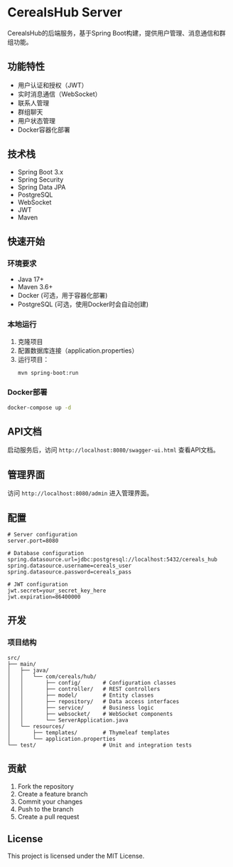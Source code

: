 # CerealsHub Server

CerealsHub的后端服务，基于Spring Boot构建，提供用户管理、消息通信和群组功能。

## 功能特性

- 用户认证和授权（JWT）
- 实时消息通信（WebSocket）
- 联系人管理
- 群组聊天
- 用户状态管理
- Docker容器化部署

## 技术栈

- Spring Boot 3.x
- Spring Security
- Spring Data JPA
- PostgreSQL
- WebSocket
- JWT
- Maven

## 快速开始

### 环境要求

- Java 17+
- Maven 3.6+
- Docker (可选，用于容器化部署)
- PostgreSQL (可选，使用Docker时会自动创建)

### 本地运行

1. 克隆项目
2. 配置数据库连接（application.properties）
3. 运行项目：
   ```bash
   mvn spring-boot:run
   ```

### Docker部署

```bash
docker-compose up -d
```

## API文档

启动服务后，访问 `http://localhost:8080/swagger-ui.html` 查看API文档。

## 管理界面

访问 `http://localhost:8080/admin` 进入管理界面。

## 配置

```
# Server configuration
server.port=8080

# Database configuration
spring.datasource.url=jdbc:postgresql://localhost:5432/cereals_hub
spring.datasource.username=cereals_user
spring.datasource.password=cereals_pass

# JWT configuration
jwt.secret=your_secret_key_here
jwt.expiration=86400000
```

## 开发

### 项目结构

```
src/
├── main/
│   ├── java/
│   │   └── com/cereals/hub/
│   │       ├── config/       # Configuration classes
│   │       ├── controller/   # REST controllers
│   │       ├── model/        # Entity classes
│   │       ├── repository/   # Data access interfaces
│   │       ├── service/      # Business logic
│   │       ├── websocket/    # WebSocket components
│   │       └── ServerApplication.java
│   └── resources/
│       ├── templates/        # Thymeleaf templates
│       └── application.properties
└── test/                     # Unit and integration tests
```

## 贡献

1. Fork the repository
2. Create a feature branch
3. Commit your changes
4. Push to the branch
5. Create a pull request

## License

This project is licensed under the MIT License.